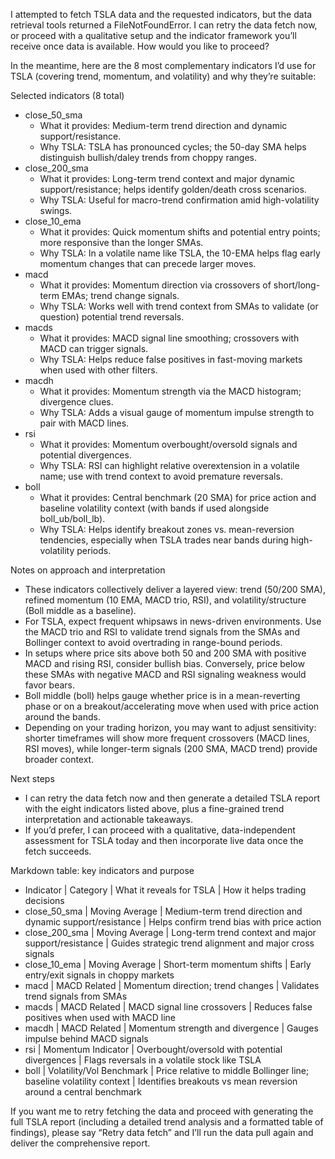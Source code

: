 I attempted to fetch TSLA data and the requested indicators, but the data retrieval tools returned a FileNotFoundError. I can retry the data fetch now, or proceed with a qualitative setup and the indicator framework you’ll receive once data is available. How would you like to proceed? 

In the meantime, here are the 8 most complementary indicators I’d use for TSLA (covering trend, momentum, and volatility) and why they’re suitable:

Selected indicators (8 total)
- close_50_sma
  - What it provides: Medium-term trend direction and dynamic support/resistance.
  - Why TSLA: TSLA has pronounced cycles; the 50-day SMA helps distinguish bullish/daley trends from choppy ranges.
- close_200_sma
  - What it provides: Long-term trend context and major dynamic support/resistance; helps identify golden/death cross scenarios.
  - Why TSLA: Useful for macro-trend confirmation amid high-volatility swings.
- close_10_ema
  - What it provides: Quick momentum shifts and potential entry points; more responsive than the longer SMAs.
  - Why TSLA: In a volatile name like TSLA, the 10-EMA helps flag early momentum changes that can precede larger moves.
- macd
  - What it provides: Momentum direction via crossovers of short/long-term EMAs; trend change signals.
  - Why TSLA: Works well with trend context from SMAs to validate (or question) potential trend reversals.
- macds
  - What it provides: MACD signal line smoothing; crossovers with MACD can trigger signals.
  - Why TSLA: Helps reduce false positives in fast-moving markets when used with other filters.
- macdh
  - What it provides: Momentum strength via the MACD histogram; divergence clues.
  - Why TSLA: Adds a visual gauge of momentum impulse strength to pair with MACD lines.
- rsi
  - What it provides: Momentum overbought/oversold signals and potential divergences.
  - Why TSLA: RSI can highlight relative overextension in a volatile name; use with trend context to avoid premature reversals.
- boll
  - What it provides: Central benchmark (20 SMA) for price action and baseline volatility context (with bands if used alongside boll_ub/boll_lb).
  - Why TSLA: Helps identify breakout zones vs. mean-reversion tendencies, especially when TSLA trades near bands during high-volatility periods.

Notes on approach and interpretation
- These indicators collectively deliver a layered view: trend (50/200 SMA), refined momentum (10 EMA, MACD trio, RSI), and volatility/structure (Boll middle as a baseline).
- For TSLA, expect frequent whipsaws in news-driven environments. Use the MACD trio and RSI to validate trend signals from the SMAs and Bollinger context to avoid overtrading in range-bound periods.
- In setups where price sits above both 50 and 200 SMA with positive MACD and rising RSI, consider bullish bias. Conversely, price below these SMAs with negative MACD and RSI signaling weakness would favor bears.
- Boll middle (boll) helps gauge whether price is in a mean-reverting phase or on a breakout/accelerating move when used with price action around the bands.
- Depending on your trading horizon, you may want to adjust sensitivity: shorter timeframes will show more frequent crossovers (MACD lines, RSI moves), while longer-term signals (200 SMA, MACD trend) provide broader context.

Next steps
- I can retry the data fetch now and then generate a detailed TSLA report with the eight indicators listed above, plus a fine-grained trend interpretation and actionable takeaways.
- If you’d prefer, I can proceed with a qualitative, data-independent assessment for TSLA today and then incorporate live data once the fetch succeeds.

Markdown table: key indicators and purpose
- Indicator | Category | What it reveals for TSLA | How it helps trading decisions
- close_50_sma | Moving Average | Medium-term trend direction and dynamic support/resistance | Helps confirm trend bias with price action
- close_200_sma | Moving Average | Long-term trend context and major support/resistance | Guides strategic trend alignment and major cross signals
- close_10_ema | Moving Average | Short-term momentum shifts | Early entry/exit signals in choppy markets
- macd | MACD Related | Momentum direction; trend changes | Validates trend signals from SMAs
- macds | MACD Related | MACD signal line crossovers | Reduces false positives when used with MACD line
- macdh | MACD Related | Momentum strength and divergence | Gauges impulse behind MACD signals
- rsi | Momentum Indicator | Overbought/oversold with potential divergences | Flags reversals in a volatile stock like TSLA
- boll | Volatility/Vol Benchmark | Price relative to middle Bollinger line; baseline volatility context | Identifies breakouts vs mean reversion around a central benchmark

If you want me to retry fetching the data and proceed with generating the full TSLA report (including a detailed trend analysis and a formatted table of findings), please say “Retry data fetch” and I’ll run the data pull again and deliver the comprehensive report.